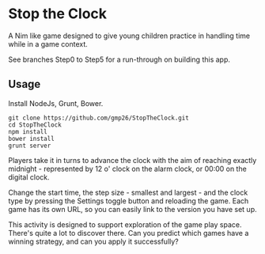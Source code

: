 Stop the Clock
==============

A Nim like game designed to give young children practice in handling time while in a game context.

See branches Step0 to Step5 for a run-through on building this app.

Usage
-----

Install NodeJs, Grunt, Bower.

```
git clone https://github.com/gmp26/StopTheClock.git
cd StopTheClock
npm install
bower install
grunt server

```

Players take it in turns to advance the clock with the aim of reaching exactly midnight - represented by 12 o' clock on the alarm clock, or 00:00 on the digital clock.

Change the start time, the step size - smallest and largest - and the clock type by pressing the Settings toggle button and reloading the game. Each game has its own URL, so you can easily link to the version you have set up.

This activity is designed to support exploration of the game play space. There's quite a lot to discover there. Can you predict which games have a winning strategy, and can you apply it successfully?

